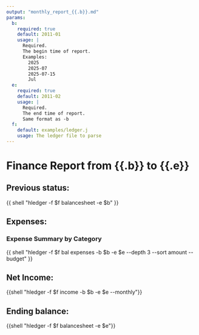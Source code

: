 ```yaml
---
output: "monthly_report_{{.b}}.md"
params:
  b:
    required: true
    default: 2011-01
    usage: |
      Required.
      The begin time of report.
      Examples:
        2025
        2025-07
        2025-07-15
        Jul
  e:
    required: true
    default: 2011-02
    usage: |
      Required.
      The end time of report.
      Same format as -b
  f:
    default: examples/ledger.j
    usage: The ledger file to parse
---
```


# Finance Report from {{.b}} to {{.e}}

## Previous status:

{{ shell "hledger -f $f balancesheet -e $b" }}

## Expenses:

### Expense Summary by Category

{{ shell "hledger -f $f bal expenses -b $b -e $e --depth 3 --sort amount --budget" }}

## Net Income:

{{shell "hledger -f $f income -b $b -e $e --monthly"}}

## Ending balance:

{{shell "hledger -f $f balancesheet -e $e"}}
